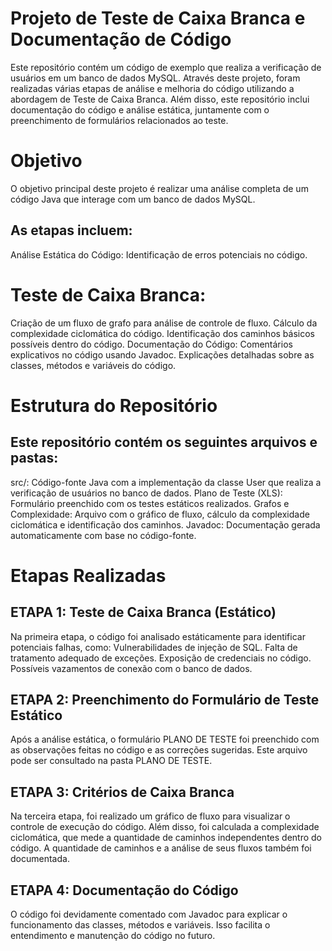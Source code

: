 # Projeto de Teste de Caixa Branca e Documentação de Código

Este repositório contém um código de exemplo que realiza a verificação de usuários em um banco de dados MySQL. Através deste
projeto, foram realizadas várias etapas de análise e melhoria do código utilizando a abordagem de Teste de Caixa Branca. Além 
disso, este repositório inclui documentação do código e análise estática, juntamente com o preenchimento de formulários 
relacionados ao teste.

# Objetivo

O objetivo principal deste projeto é realizar uma análise completa de um código Java que interage com um banco de dados MySQL. 

## As etapas incluem:

Análise Estática do Código:
Identificação de erros potenciais no código.

# Teste de Caixa Branca:

Criação de um fluxo de grafo para análise de controle de fluxo.
Cálculo da complexidade ciclomática do código.
Identificação dos caminhos básicos possíveis dentro do código.
Documentação do Código:
Comentários explicativos no código usando Javadoc.
Explicações detalhadas sobre as classes, métodos e variáveis do código.

# Estrutura do Repositório

## Este repositório contém os seguintes arquivos e pastas:

src/: Código-fonte Java com a implementação da classe User que realiza a verificação de usuários no banco de dados.
Plano de Teste (XLS): Formulário preenchido com os testes estáticos realizados.
Grafos e Complexidade: Arquivo com o gráfico de fluxo, cálculo da complexidade ciclomática e identificação dos caminhos.
Javadoc: Documentação gerada automaticamente com base no código-fonte.

# Etapas Realizadas

## ETAPA 1: Teste de Caixa Branca (Estático)

Na primeira etapa, o código foi analisado estáticamente para identificar potenciais falhas, como:
Vulnerabilidades de injeção de SQL.
Falta de tratamento adequado de exceções.
Exposição de credenciais no código.
Possíveis vazamentos de conexão com o banco de dados.

## ETAPA 2: Preenchimento do Formulário de Teste Estático

Após a análise estática, o formulário PLANO DE TESTE foi preenchido com as observações feitas no código e as correções 
sugeridas. Este arquivo pode ser consultado na pasta PLANO DE TESTE.

## ETAPA 3: Critérios de Caixa Branca

Na terceira etapa, foi realizado um gráfico de fluxo para visualizar o controle de execução do código. Além disso, foi
calculada a complexidade ciclomática, que mede a quantidade de caminhos independentes dentro do código. A quantidade de 
caminhos e a análise de seus fluxos também foi documentada.

## ETAPA 4: Documentação do Código

O código foi devidamente comentado com Javadoc para explicar o funcionamento das classes, métodos e variáveis. Isso facilita o 
entendimento e manutenção do código no futuro.




